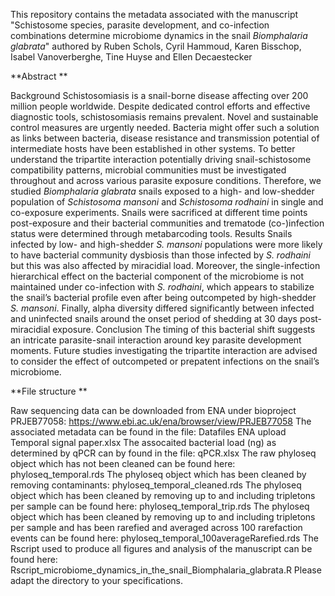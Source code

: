 This repository contains the metadata associated with the manuscript "Schistosome species, parasite development, and co-infection combinations determine microbiome dynamics in the snail _Biomphalaria glabrata_" authored by Ruben Schols, Cyril Hammoud, Karen Bisschop, Isabel Vanoverberghe, Tine Huyse and Ellen Decaestecker

**Abstract **

Background
Schistosomiasis is a snail-borne disease affecting over 200 million people worldwide. Despite dedicated control efforts and effective diagnostic tools, schistosomiasis remains prevalent. Novel and sustainable control measures are urgently needed. Bacteria might offer such a solution as links between bacteria, disease resistance and transmission potential of intermediate hosts have been established in other systems. To better understand the tripartite interaction potentially driving snail-schistosome compatibility patterns, microbial communities must be investigated throughout and across various parasite exposure conditions. Therefore, we studied _Biomphalaria glabrata_ snails exposed to a high- and low-shedder population of _Schistosoma mansoni_ and _Schistosoma rodhaini_ in single and co-exposure experiments. Snails were sacrificed at different time points post-exposure and their bacterial communities and trematode (co-)infection status were determined through metabarcoding tools.
Results
Snails infected by low- and high-shedder _S. mansoni_ populations were more likely to have bacterial community dysbiosis than those infected by _S. rodhaini_ but this was also affected by miracidial load. Moreover, the single-infection hierarchical effect on the bacterial component of the microbiome is not maintained under co-infection with _S. rodhaini_, which appears to stabilize the snail’s bacterial profile even after being outcompeted by high-shedder _S. mansoni_. Finally, alpha diversity differed significantly between infected and uninfected snails around the onset period of shedding at 30 days post-miracidial exposure. 
Conclusion
The timing of this bacterial shift suggests an intricate parasite-snail interaction around key parasite development moments. Future studies investigating the tripartite interaction are advised to consider the effect of outcompeted or prepatent infections on the snail’s microbiome.


**File structure **

Raw sequencing data can be downloaded from ENA under bioproject PRJEB77058: https://www.ebi.ac.uk/ena/browser/view/PRJEB77058
The associated metadata can be found in the file: Datafiles ENA upload Temporal signal paper.xlsx
The assocaited bacterial load (ng) as determined by qPCR can by found in the file: qPCR.xlsx
The raw phyloseq object which has not been cleaned can be found here: phyloseq_temporal.rds
The  phyloseq object which has  been cleaned by removing contaminants: phyloseq_temporal_cleaned.rds
The phyloseq object which has been cleaned by removing up to and including tripletons per sample can be found here: phyloseq_temporal_trip.rds
The phyloseq object which has been cleaned by removing up to and including tripletons per sample and has been rarefied and averaged across 100 rarefaction events can be found here: phyloseq_temporal_100averageRarefied.rds
The Rscript used to produce all figures and analysis of the manuscript can be found here: Rscript_microbiome_dynamics_in_the_snail_Biomphalaria_glabrata.R
  Please adapt the directory to your specifications.
